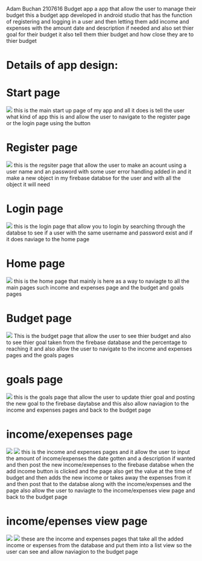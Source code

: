 Adam Buchan 2107616
Budget app
a app that allow the user to manage their budget
this a budget app developed in android studio that has the function of registering and logging in a user and then letting them add income and expenses with the amount date and description if needed and also set thier goal for their budget it also tell them thier budget and how close they are to thier budget

<h1>Details of app design:</h1>
<h1>Start page</h1>
<img src="Screenshot 2023-12-03 130722.png">
this is the main start up page of my app and all it does is tell the user what kind of app this is and allow the user to navigate to the register page or the login page using the button
<h1>Register page</h1>
<img src="Screenshot 2023-12-03 133303.png">
this is the regsiter page that allow the user to make an acount using a user name and an password with some user error handling added in and it make a new object in my firebase databse for the user and with all the object it will need
<h1>Login page</h1>
<img src="Screenshot 2023-12-03 133319.png">
this is the login page that allow you to login by searching through the databse to see if a user with the same username and password exist and if it does naviage to the home page
<h1>Home page</h1>
<img src="Screenshot 2023-12-03 133330.png">
this is the home page that mainly is here as a way to naviagte to all the main pages such income and expenses page and the budget and goals pages
<h1>Budget page</h1>
<img src="Screenshot 2023-12-03 133337.png">
This is the budget page that allow the user to see thier budget and also to see thier goal taken from the firebase database and the percentage to reaching it and also allow the user to navigate to the income and expenses pages and the goals pages
<h1>goals page</h1>
<img src="Screenshot 2023-12-03 133349.png">
this is the goals page that allow the user to update thier goal and posting the new goal to the firebase daytabse and this also allow naviagion to the income and expenses pages and back to the budget page
<h1>income/exepenses page</h1>
<img src="Screenshot 2023-12-03 133356.png">
<img src="Screenshot 2023-12-03 133411.png">
this is the income and expenses pages and it allow the user to input the amount of income/expenses the date gotten and a description if wanted and then post the new income/exepenses to the firebase databse when the add income button is clicked and the page also get the value at the time of budget and then adds the new income or takes away the expenses from it and then post that to the databse along with the income/expenses and the page also allow the user to naviagte to the income/expenses view page and back to the budget page
<h1>income/epenses view page</h1>
<img src="Screenshot 2023-12-03 133403.png">
<img src="Screenshot 2023-12-03 133416.png">
these are the income and expenses pages that take all the added income or expenses from the database and put them into a list view so the user can see and allow naviagion to the budget page
